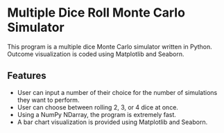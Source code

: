 # Multiple Dice Roll Monte Carlo Simulator

This program is a multiple dice Monte Carlo simulator written in Python. Outcome visualization is coded using Matplotlib and Seaborn.

## Features

- User can input a number of their choice for the number of simulations they want to perform.
- User can choose between rolling 2, 3, or 4 dice at once.
- Using a NumPy NDarray, the program is extremely fast.
- A bar chart visualization is provided using Matplotlib and Seaborn.
